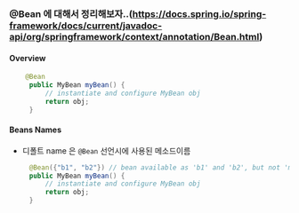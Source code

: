 ### @Bean 에 대해서 정리해보자..(https://docs.spring.io/spring-framework/docs/current/javadoc-api/org/springframework/context/annotation/Bean.html)


#### Overview
``` java
    @Bean
     public MyBean myBean() {
         // instantiate and configure MyBean obj
         return obj;
     }
```

#### Beans Names
- 디폴트 name 은 `@Bean` 선언시에 사용된 메소드이름
``` java
     @Bean({"b1", "b2"}) // bean available as 'b1' and 'b2', but not 'myBean'
     public MyBean myBean() {
         // instantiate and configure MyBean obj
         return obj;
     }
```

